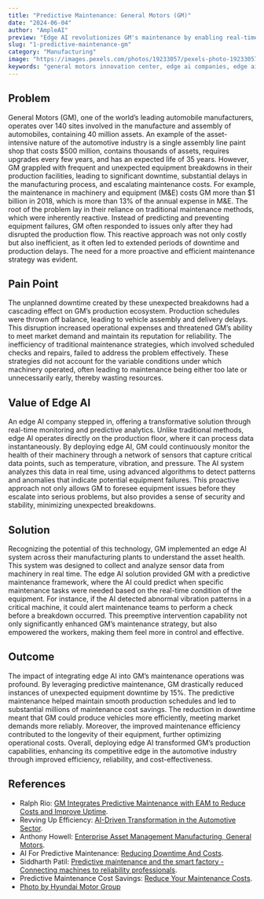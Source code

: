 ```yaml
---
title: "Predictive Maintenance: General Motors (GM)"
date: "2024-06-04"
author: "AmpleAI"
preview: "Edge AI revolutionizes GM's maintenance by enabling real-time, predictive analytics, crucial for minimizing downtime and fostering rapid innovation. Deploying this technology is essential for staying competitive and efficient."
slug: "1-predictive-maintenance-gm"
category: "Manufacturing"
image: "https://images.pexels.com/photos/19233057/pexels-photo-19233057/free-photo-of-assembling-machines-in-factory.jpeg?auto=compress&cs=tinysrgb&w=1260&h=750&dpr=2"
keywords: "general motors innovation center, edge ai companies, edge ai applications, edge ai companies"
---
```


## Problem
General Motors (GM), one of the world’s leading automobile manufacturers, operates over 140 sites involved in the manufacture and assembly of automobiles, containing 40 million assets. An example of the asset-intensive nature of the automotive industry is a single assembly line paint shop that costs $500 million, contains thousands of assets, requires upgrades every few years, and has an expected life of 35 years. However, GM grappled with frequent and unexpected equipment breakdowns in their production facilities, leading to significant downtime, substantial delays in the manufacturing process, and escalating maintenance costs. For example, the maintenance in machinery and equipment (M&E) costs GM more than $1 billion in 2018, which is more than 13% of the annual expense in M&E. The root of the problem lay in their reliance on traditional maintenance methods, which were inherently reactive. Instead of predicting and preventing equipment failures, GM often responded to issues only after they had disrupted the production flow. This reactive approach was not only costly but also inefficient, as it often led to extended periods of downtime and production delays. The need for a more proactive and efficient maintenance strategy was evident.

## Pain Point
The unplanned downtime created by these unexpected breakdowns had a cascading effect on GM’s production ecosystem. Production schedules were thrown off balance, leading to vehicle assembly and delivery delays. This disruption increased operational expenses and threatened GM’s ability to meet market demand and maintain its reputation for reliability. The inefficiency of traditional maintenance strategies, which involved scheduled checks and repairs, failed to address the problem effectively. These strategies did not account for the variable conditions under which machinery operated, often leading to maintenance being either too late or unnecessarily early, thereby wasting resources.

## Value of Edge AI
An edge AI company stepped in, offering a transformative solution through real-time monitoring and predictive analytics. Unlike traditional methods, edge AI operates directly on the production floor, where it can process data instantaneously. By deploying edge AI, GM could continuously monitor the health of their machinery through a network of sensors that capture critical data points, such as temperature, vibration, and pressure. The AI system analyzes this data in real time, using advanced algorithms to detect patterns and anomalies that indicate potential equipment failures. This proactive approach not only allows GM to foresee equipment issues before they escalate into serious problems, but also provides a sense of security and stability, minimizing unexpected breakdowns.

## Solution
Recognizing the potential of this technology, GM implemented an edge AI system across their manufacturing plants to understand the asset health. This system was designed to collect and analyze sensor data from machinery in real time. The edge AI solution provided GM with a predictive maintenance framework, where the AI could predict when specific maintenance tasks were needed based on the real-time condition of the equipment. For instance, if the AI detected abnormal vibration patterns in a critical machine, it could alert maintenance teams to perform a check before a breakdown occurred. This preemptive intervention capability not only significantly enhanced GM’s maintenance strategy, but also empowered the workers, making them feel more in control and effective.

## Outcome
The impact of integrating edge AI into GM’s maintenance operations was profound. By leveraging predictive maintenance, GM drastically reduced instances of unexpected equipment downtime by 15%. The predictive maintenance helped maintain smooth production schedules and led to substantial millions of maintenance cost savings. The reduction in downtime meant that GM could produce vehicles more efficiently, meeting market demands more reliably. Moreover, the improved maintenance efficiency contributed to the longevity of their equipment, further optimizing operational costs. Overall, deploying edge AI transformed GM’s production capabilities, enhancing its competitive edge in the automotive industry through improved efficiency, reliability, and cost-effectiveness.

## References

- Ralph Rio: [GM Integrates Predictive Maintenance with EAM to Reduce Costs and Improve Uptime](https://www.ibm.com/downloads/cas/OJBANDA9).
- Revving Up Efficiency: [AI-Driven Transformation in the Automotive Sector](https://www.clearobject.com/revving-up-efficiency-ai-driven-transformation-in-the-automotive-sector/).
- Anthony Howell: [Enterprise Asset Management Manufacturing, General Motors](https://www.youtube.com/watch?v=I951A-rkw0E).
- AI For Predictive Maintenance: [Reducing Downtime And Costs](https://redresscompliance.com/ai-predictive-mainteanance/).
- Siddharth Patil: [Predictive maintenance and the smart factory - Connecting machines to reliability professionals](https://www2.deloitte.com/us/en/pages/operations/articles/predictive-maintenance-and-the-smart-factory.html).
- Predictive Maintenance Cost Savings: [Reduce Your Maintenance Costs](https://llumin.com/predictive-maintenance-cost-savings-reduce-your-maintenance-costs-llu/).
- [Photo by Hyundai Motor Group](https://www.pexels.com/photo/assembling-machines-in-factory-19233057/)
